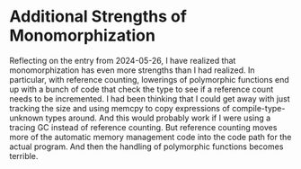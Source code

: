 # Additional Strengths of Monomorphization

Reflecting on the entry from 2024-05-26, I have realized that monomorphization
has even more strengths than I had realized. In particular, with reference
counting, lowerings of polymorphic functions end up with a bunch of code
that check the type to see if a reference count needs to be incremented.
I had been thinking that I could get away with just tracking the size and
using memcpy to copy expressions of compile-type-unknown types around.
And this would probably work if I were using a tracing GC instead of
reference counting. But reference counting moves more of the automatic
memory management code into the code path for the actual program. And
then the handling of polymorphic functions becomes terrible.
